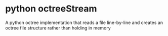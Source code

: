 # python octreeStream
A python octree implementation that reads a file line-by-line and creates an octree file structure rather than holding in memory
